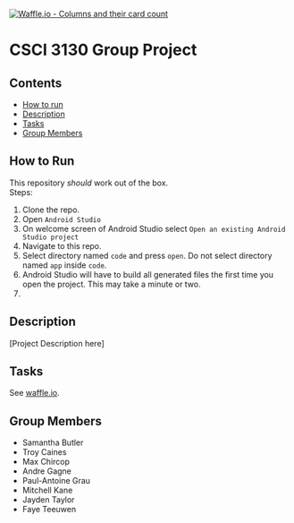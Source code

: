 [![Waffle.io - Columns and their card count](https://badge.waffle.io/T-Caines/CSCI3130.svg?columns=all)](https://waffle.io/T-Caines/CSCI3130)
# CSCI 3130 Group Project #
## Contents ##
* [How to run](#how-to-run)
* [Description](#description)
* [Tasks](#tasks)
* [Group Members](#group-members)
## How to Run ##
This repository *should* work out of the box.  
Steps:
1. Clone the repo.
2. Open `Android Studio`
3. On welcome screen of Android Studio select `Open an existing Android Studio project`
4. Navigate to this repo.
5. Select directory named `code` and press `open`. Do not select directory named `app` inside `code`.
6. Android Studio will have to build all generated files the first time you open the project. This may take a minute or two.
7. 
## Description ##
[Project Description here]
## Tasks ##
See [waffle.io](https://waffle.io/T-Caines/CSCI3130).
## Group Members ##
* Samantha Butler
* Troy Caines
* Max Chircop
* Andre Gagne
* Paul-Antoine Grau
* Mitchell Kane
* Jayden Taylor
* Faye Teeuwen